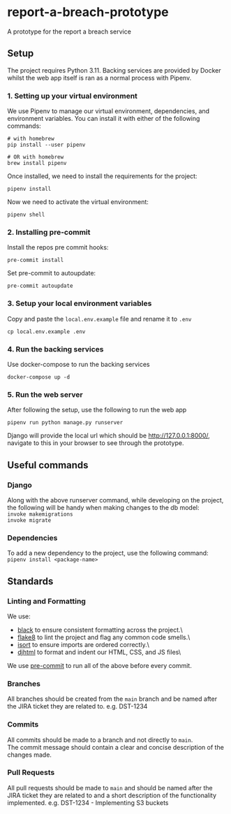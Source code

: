 # report-a-breach-prototype
A prototype for the report a breach service

## Setup
The project requires Python 3.11. Backing services are provided by Docker whilst the web app itself is ran as a normal process with Pipenv.

### 1. Setting up your virtual environment
We use Pipenv to manage our virtual environment, dependencies, and environment variables. You can install it with either of the following commands:
```
# with homebrew
pip install --user pipenv

# OR with homebrew
brew install pipenv
```
Once installed, we need to install the requirements for the project:
```
pipenv install
```
Now we need to activate the virtual environment:
```
pipenv shell
```

### 2. Installing pre-commit
Install the repos pre commit hooks:
```
pre-commit install
```
Set pre-commit to autoupdate:
```
pre-commit autoupdate
```


### 3. Setup your local environment variables
Copy and paste the `local.env.example` file and rename it to `.env`
```
cp local.env.example .env
```

### 4. Run the backing services
Use docker-compose to run the backing services
```
docker-compose up -d
```

### 5. Run the web server
After following the setup, use the following to run the web app

`pipenv run python manage.py runserver`

Django will provide the local url which should be http://127.0.0.1:8000/, navigate to this in your browser to see through the prototype.

## Useful commands
### Django
Along with the above runserver command, while developing on the project, \
the following will be handy when making changes to the db model:\
`invoke makemigrations`\
`invoke migrate`

### Dependencies
To add a new dependency to the project, use the following command:\
`pipenv install <package-name>`


## Standards
### Linting and Formatting
We use:
- [black](https://github.com/psf/black) to ensure consistent formatting across the project.\
- [flake8](https://flake8.pycqa.org/en/latest/) to lint the project and flag any common code smells.\
- [isort](https://pycqa.github.io/isort/) to ensure imports are ordered correctly.\
- [djhtml](https://pypi.org/project/djhtml/) to format and indent our HTML, CSS, and JS files\

We use [pre-commit](https://pre-commit.com/) to run all of the above before every commit.

### Branches
All branches should be created from the `main` branch and be named after the JIRA ticket they are related to. e.g. DST-1234

### Commits
All commits should be made to a branch and not directly to `main`.\
The commit message should contain a clear and concise description of the changes made.

### Pull Requests
All pull requests should be made to `main` and should be named after the JIRA ticket they are related to and a short
description of the functionality implemented. e.g. DST-1234 - Implementing S3 buckets
